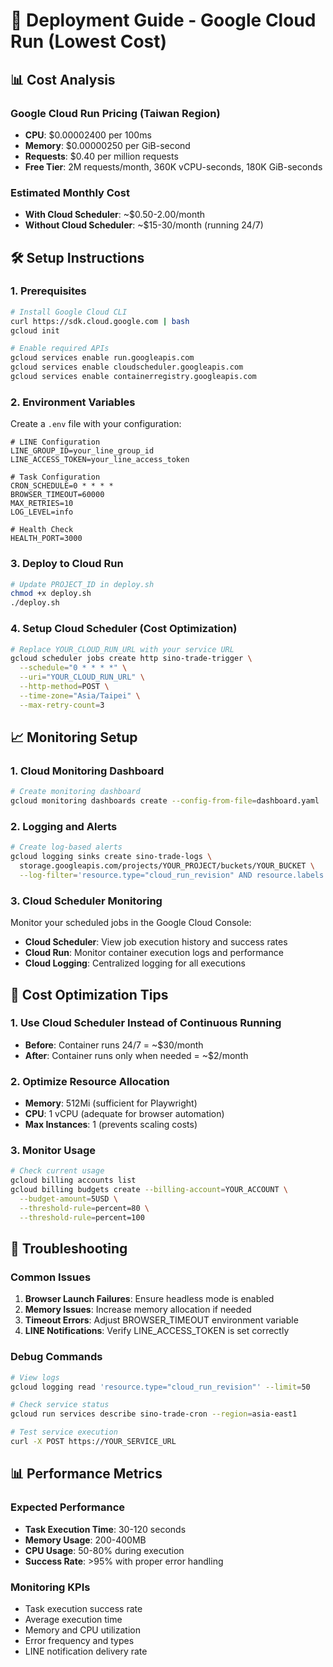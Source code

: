# 🚀 Deployment Guide - Google Cloud Run (Lowest Cost)

## 📊 Cost Analysis

### Google Cloud Run Pricing (Taiwan Region)

- **CPU**: $0.00002400 per 100ms
- **Memory**: $0.00000250 per GiB-second
- **Requests**: $0.40 per million requests
- **Free Tier**: 2M requests/month, 360K vCPU-seconds, 180K GiB-seconds

### Estimated Monthly Cost

- **With Cloud Scheduler**: ~$0.50-2.00/month
- **Without Cloud Scheduler**: ~$15-30/month (running 24/7)

## 🛠️ Setup Instructions

### 1. Prerequisites

```bash
# Install Google Cloud CLI
curl https://sdk.cloud.google.com | bash
gcloud init

# Enable required APIs
gcloud services enable run.googleapis.com
gcloud services enable cloudscheduler.googleapis.com
gcloud services enable containerregistry.googleapis.com
```

### 2. Environment Variables

Create a `.env` file with your configuration:

```env
# LINE Configuration
LINE_GROUP_ID=your_line_group_id
LINE_ACCESS_TOKEN=your_line_access_token

# Task Configuration
CRON_SCHEDULE=0 * * * *
BROWSER_TIMEOUT=60000
MAX_RETRIES=10
LOG_LEVEL=info

# Health Check
HEALTH_PORT=3000
```

### 3. Deploy to Cloud Run

```bash
# Update PROJECT_ID in deploy.sh
chmod +x deploy.sh
./deploy.sh
```

### 4. Setup Cloud Scheduler (Cost Optimization)

```bash
# Replace YOUR_CLOUD_RUN_URL with your service URL
gcloud scheduler jobs create http sino-trade-trigger \
  --schedule="0 * * * *" \
  --uri="YOUR_CLOUD_RUN_URL" \
  --http-method=POST \
  --time-zone="Asia/Taipei" \
  --max-retry-count=3
```

## 📈 Monitoring Setup

### 1. Cloud Monitoring Dashboard

```bash
# Create monitoring dashboard
gcloud monitoring dashboards create --config-from-file=dashboard.yaml
```

### 2. Logging and Alerts

```bash
# Create log-based alerts
gcloud logging sinks create sino-trade-logs \
  storage.googleapis.com/projects/YOUR_PROJECT/buckets/YOUR_BUCKET \
  --log-filter='resource.type="cloud_run_revision" AND resource.labels.service_name="sino-trade-cron"'
```

### 3. Cloud Scheduler Monitoring

Monitor your scheduled jobs in the Google Cloud Console:
- **Cloud Scheduler**: View job execution history and success rates
- **Cloud Run**: Monitor container execution logs and performance
- **Cloud Logging**: Centralized logging for all executions

## 🔧 Cost Optimization Tips

### 1. Use Cloud Scheduler Instead of Continuous Running

- **Before**: Container runs 24/7 = ~$30/month
- **After**: Container runs only when needed = ~$2/month

### 2. Optimize Resource Allocation

- **Memory**: 512Mi (sufficient for Playwright)
- **CPU**: 1 vCPU (adequate for browser automation)
- **Max Instances**: 1 (prevents scaling costs)

### 3. Monitor Usage

```bash
# Check current usage
gcloud billing accounts list
gcloud billing budgets create --billing-account=YOUR_ACCOUNT \
  --budget-amount=5USD \
  --threshold-rule=percent=80 \
  --threshold-rule=percent=100
```

## 🚨 Troubleshooting

### Common Issues

1. **Browser Launch Failures**: Ensure headless mode is enabled
2. **Memory Issues**: Increase memory allocation if needed
3. **Timeout Errors**: Adjust BROWSER_TIMEOUT environment variable
4. **LINE Notifications**: Verify LINE_ACCESS_TOKEN is set correctly

### Debug Commands

```bash
# View logs
gcloud logging read 'resource.type="cloud_run_revision"' --limit=50

# Check service status
gcloud run services describe sino-trade-cron --region=asia-east1

# Test service execution
curl -X POST https://YOUR_SERVICE_URL
```

## 📊 Performance Metrics

### Expected Performance

- **Task Execution Time**: 30-120 seconds
- **Memory Usage**: 200-400MB
- **CPU Usage**: 50-80% during execution
- **Success Rate**: >95% with proper error handling

### Monitoring KPIs

- Task execution success rate
- Average execution time
- Memory and CPU utilization
- Error frequency and types
- LINE notification delivery rate
